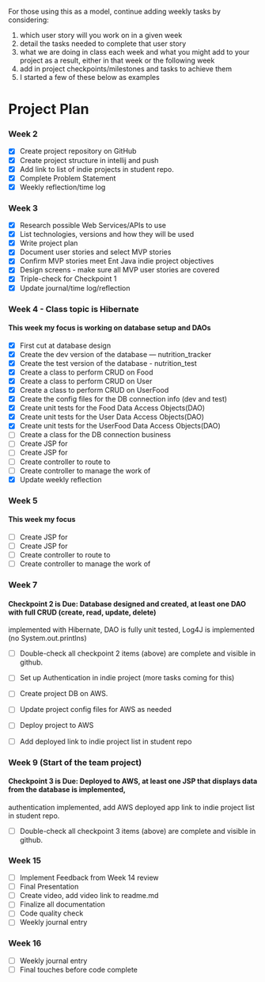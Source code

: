 For those using this as a model, continue adding weekly tasks by
considering:
1. which user story will you work on in a given week
2. detail the tasks needed to complete that user story
3. what we are doing in class each week and what you might add to your
project as a result, either in that week or the following week
4. add in project checkpoints/milestones and tasks to achieve them
5. I started a few of these below as examples


# Project Plan

### Week 2
- [X] Create project repository on GitHub
- [X] Create project structure in intellij and push
- [X] Add link to list of indie projects in student repo.
- [X] Complete Problem Statement
- [X] Weekly reflection/time log

### Week 3
- [X] Research possible Web Services/APIs to use
- [X] List technologies, versions and how they will be used
- [X] Write project plan
- [X] Document user stories and select MVP stories
- [X] Confirm MVP stories meet Ent Java indie project objectives
- [X] Design screens - make sure all MVP user stories are covered
- [X] Triple-check for Checkpoint 1
- [X] Update journal/time log/reflection

### Week 4 - Class topic is Hibernate
#### This week my focus is working on database setup and DAOs
- [X] First cut at database design
- [X] Create the dev version of the database — nutrition_tracker
- [X] Create the test version of the database - nutrition_test
- [X] Create a class to perform CRUD on Food
- [X] Create a class to perform CRUD on User
- [X] Create a class to perform CRUD on UserFood
- [X] Create the config files for the DB connection info (dev and test)
- [X] Create unit tests for the Food Data Access Objects(DAO)
- [X] Create unit tests for the User Data Access Objects(DAO)
- [X] Create unit tests for the UserFood Data Access Objects(DAO)
- [ ] Create a class for the DB connection business
- [ ] Create JSP for 
- [ ] Create JSP for
- [ ] Create controller to route to
- [ ] Create controller to manage the work of
- [X] Update weekly reflection

### Week 5 
#### This week my focus
- [ ] Create JSP for
- [ ] Create JSP for
- [ ] Create controller to route to
- [ ] Create controller to manage the work of

### Week 7
#### Checkpoint 2 is Due: Database designed and created, at least one DAO with full CRUD (create, read, update, delete)
implemented with Hibernate, DAO is fully unit tested, Log4J is implemented (no System.out.printlns)

- [ ] Double-check all checkpoint 2 items (above) are complete and visible in github.
- [ ] Set up Authentication in indie project (more tasks coming for this)
- [ ] Create project DB on AWS.
- [ ] Update project config files for AWS as needed
- [ ] Deploy project to AWS
- [ ] Add deployed link to indie project list in student repo


### Week 9 (Start of the team project)
#### Checkpoint 3 is Due: Deployed to AWS, at least one JSP that displays data from the database is implemented,
authentication implemented, add AWS deployed app link to indie project list in student repo.
- [ ] Double-check all checkpoint 3 items (above) are complete and visible in github.

### Week 15
- [ ] Implement Feedback from Week 14 review
- [ ] Final Presentation
- [ ] Create video, add video link to readme.md
- [ ] Finalize all documentation
- [ ] Code quality check
- [ ] Weekly journal entry

### Week 16
- [ ] Weekly journal entry
- [ ] Final touches before code complete